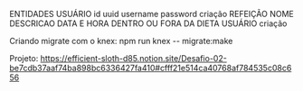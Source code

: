 ENTIDADES
	USUÁRIO
		id uuid
		username
		password
		criação
	REFEIÇÃO
		NOME
		DESCRICAO
		DATA E HORA
		DENTRO OU FORA DA DIETA
		USUÁRIO
		criação

Criando migrate com o knex: npm run knex -- migrate:make 

Projeto: https://efficient-sloth-d85.notion.site/Desafio-02-be7cdb37aaf74ba898bc6336427fa410#cfff21e514ca40768af784535c08c656
